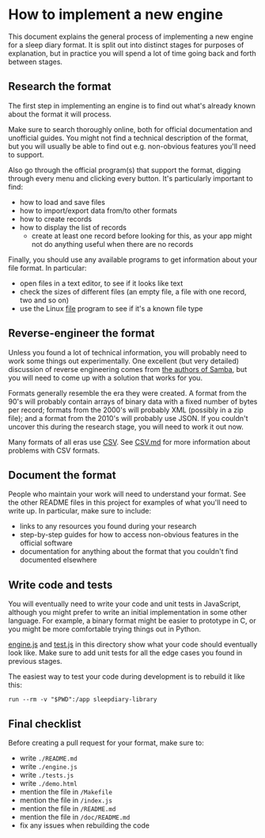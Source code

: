 # How to implement a new engine

This document explains the general process of implementing a new engine for a sleep diary format.  It is split out into distinct stages for purposes of explanation, but in practice you will spend a lot of time going back and forth between stages.

## Research the format

The first step in implementing an engine is to find out what's already known about the format it will process.

Make sure to search thoroughly online, both for official documentation and unofficial guides.  You might not find a technical description of the format, but you will usually be able to find out e.g. non-obvious features you'll need to support.

Also go through the official program(s) that support the format, digging through every menu and clicking every button.  It's particularly important to find:

* how to load and save files
* how to import/export data from/to other formats
* how to create records
* how to display the list of records
  * create at least one record before looking for this, as your app might not do anything useful when there are no records
  
Finally, you should use any available programs to get information about your file format.  In particular:
* open files in a text editor, to see if it looks like text
* check the sizes of different files (an empty file, a file with one record, two and so on)
* use the Linux [file](https://linux.die.net/man/1/file) program to see if it's a known file type
  
## Reverse-engineer the format

Unless you found a lot of technical information, you will probably need to work some things out experimentally.  One excellent (but very detailed) discussion of reverse engineering comes from [the authors of Samba](https://www.samba.org/ftp/tridge/misc/french_cafe.txt), but you will need to come up with a solution that works for you.

Formats generally resemble the era they were created.  A format from the 90's will probably contain arrays of binary data with a fixed number of bytes per record; formats from the 2000's will probably XML (possibly in a zip file); and a format from the 2010's will probably use JSON.  If you couldn't uncover this during the research stage, you will need to work it out now.

Many formats of all eras use [CSV](https://en.wikipedia.org/wiki/Comma-separated_values).  See [CSV.md](../CSV.md) for more information about problems with CSV formats.

## Document the format

People who maintain your work will need to understand your format.  See the other README files in this project for examples of what you'll need to write up.  In particular, make sure to include:

* links to any resources you found during your research
* step-by-step guides for how to access non-obvious features in the official software
* documentation for anything about the format that you couldn't find documented elsewhere

## Write code and tests

You will eventually need to write your code and unit tests in JavaScript, although you might prefer to write an initial implementation in some other language.  For example, a binary format might be easier to prototype in C, or you might be more comfortable trying things out in Python.

[engine.js](engine.js) and [test.js](test.js) in this directory show what your code should eventually look like.  Make sure to add unit tests for all the edge cases you found in previous stages.

The easiest way to test your code during development is to rebuild it like this:

    run --rm -v "$PWD":/app sleepdiary-library

## Final checklist

Before creating a pull request for your format, make sure to:

* write `./README.md`
* write `./engine.js`
* write `./tests.js`
* write `./demo.html`
* mention the file in `/Makefile`
* mention the file in `/index.js`
* mention the file in `/README.md`
* mention the file in `/doc/README.md`
* fix any issues when rebuilding the code
